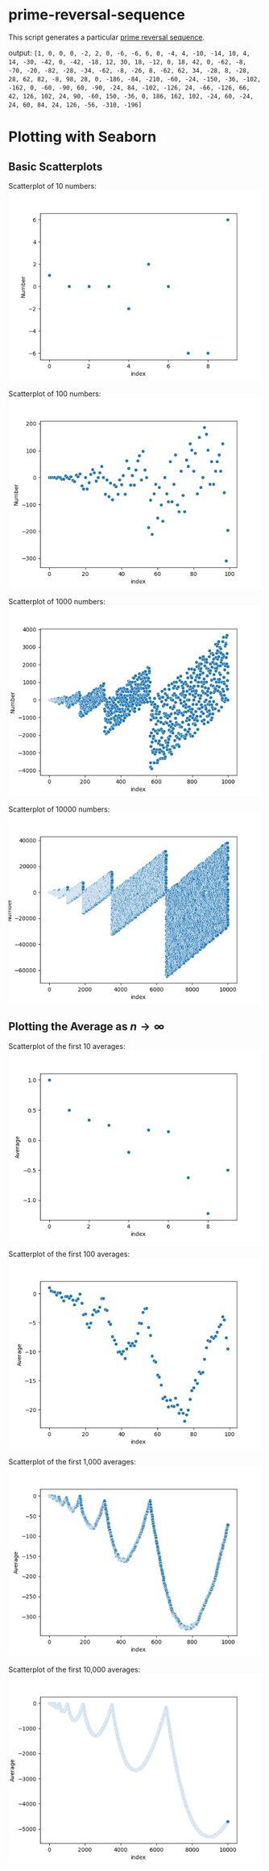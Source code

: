# prime-reversal-sequence
This script generates a particular [prime reversal sequence](https://www.youtube.com/watch?v=pAMgUB51XZA). 

output: `[1, 0, 0, 0, -2, 2, 0, -6, -6, 6, 0, -4, 4, -10, -14, 10, 4, 14, -30, -42, 0, -42, -18, 12, 30, 18, -12, 0, 18, 42, 0, -62, -8, -70, -20, -82, -28, -34, -62, -8, -26, 8, -62, 62, 34, -28, 8, -28, 28, 62, 82, -8, 98, 28, 0, -186, -84, -210, -60, -24, -150, -36, -102, -162, 0, -60, -90, 60, -90, -24, 84, -102, -126, 24, -66, -126, 66, 42, 126, 102, 24, 90, -60, 150, -36, 0, 186, 162, 102, -24, 60, -24, 24, 60, 84, 24, 126, -56, -310, -196]`

# Plotting with Seaborn
## Basic Scatterplots
Scatterplot of 10 numbers:
![1000 numbers](images/10.png)

Scatterplot of 100 numbers:
![1000 numbers](images/100.png)

Scatterplot of 1000 numbers:
![1000 numbers](images/1000.png)

Scatterplot of 10000 numbers:
![10000 numbers](images/10000.png)

## Plotting the Average as $n \to \infty$
Scatterplot of the first 10 averages:
![10 averages](images/average_10.png)

Scatterplot of the first 100 averages:
![100 averages](images/average_100.png)

Scatterplot of the first 1,000 averages:
![1000 averages](images/average_1000.png)

Scatterplot of the first 10,000 averages:
![10,000 averages](images/average_10000.png)